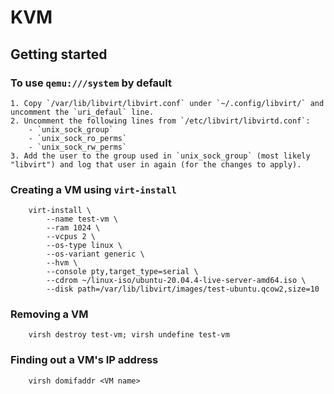 # KVM

## Getting started

### To use `qemu:///system` by default

	1. Copy `/var/lib/libvirt/libvirt.conf` under `~/.config/libvirt/` and uncomment the `uri_defaul` line.
	2. Uncomment the following lines from `/etc/libvirt/libvirtd.conf`:
		- `unix_sock_group`
		- `unix_sock_ro_perms`
		- `unix_sock_rw_perms`
	3. Add the user to the group used in `unix_sock_group` (most likely "libvirt") and log that user in again (for the changes to apply).


### Creating a VM using `virt-install`

		virt-install \
			--name test-vm \
			--ram 1024 \
			--vcpus 2 \
			--os-type linux \
			--os-variant generic \
			--hvm \
			--console pty,target_type=serial \
			--cdrom ~/linux-iso/ubuntu-20.04.4-live-server-amd64.iso \
			--disk path=/var/lib/libvirt/images/test-ubuntu.qcow2,size=10

### Removing a VM

		virsh destroy test-vm; virsh undefine test-vm

### Finding out a VM's IP address

		virsh domifaddr <VM name>

